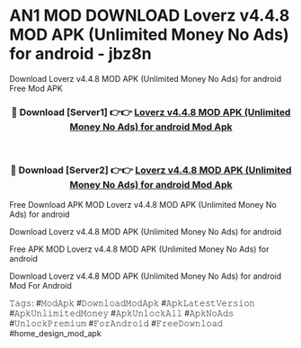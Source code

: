 # AN1 MOD DOWNLOAD Loverz v4.4.8 MOD APK (Unlimited Money No Ads) for android - jbz8n
Download Loverz v4.4.8 MOD APK (Unlimited Money No Ads) for android Free Mod APK

<div align="center">
<h3>🔴 Download [Server1] 👉👉 <a href="https://apk-comot.site?title=Loverz_v4.4.8_MOD_APK_(Unlimited_Money_No_Ads)_for_android">Loverz v4.4.8 MOD APK (Unlimited Money No Ads) for android Mod Apk</a></h3><br>

<h3>🔴 Download [Server2] 👉👉 <a href="https://apk-comot.site?title=Loverz_v4.4.8_MOD_APK_(Unlimited_Money_No_Ads)_for_android">Loverz v4.4.8 MOD APK (Unlimited Money No Ads) for android Mod Apk</a></h3>
</div>


Free Download APK MOD Loverz v4.4.8 MOD APK (Unlimited Money No Ads) for android

Download Loverz v4.4.8 MOD APK (Unlimited Money No Ads) for android 

Free APK MOD Loverz v4.4.8 MOD APK (Unlimited Money No Ads) for android 

Download Loverz v4.4.8 MOD APK (Unlimited Money No Ads) for android Mod For Android

𝚃𝚊𝚐𝚜: #𝙼𝚘𝚍𝙰𝚙𝚔 #𝙳𝚘𝚠𝚗𝚕𝚘𝚊𝚍𝙼𝚘𝚍𝙰𝚙𝚔 #𝙰𝚙𝚔𝙻𝚊𝚝𝚎𝚜𝚝𝚅𝚎𝚛𝚜𝚒𝚘𝚗 #𝙰𝚙𝚔𝚄𝚗𝚕𝚒𝚖𝚒𝚝𝚎𝚍𝙼𝚘𝚗𝚎𝚢 #𝙰𝚙𝚔𝚄𝚗𝚕𝚘𝚌𝚔𝙰𝚕𝚕 #𝙰𝚙𝚔𝙽𝚘𝙰𝚍𝚜 #𝚄𝚗𝚕𝚘𝚌𝚔𝙿𝚛𝚎𝚖𝚒𝚞𝚖 #𝙵𝚘𝚛𝙰𝚗𝚍𝚛𝚘𝚒𝚍 #𝙵𝚛𝚎𝚎𝙳𝚘𝚠𝚗𝚕𝚘𝚊𝚍 #home_design_mod_apk